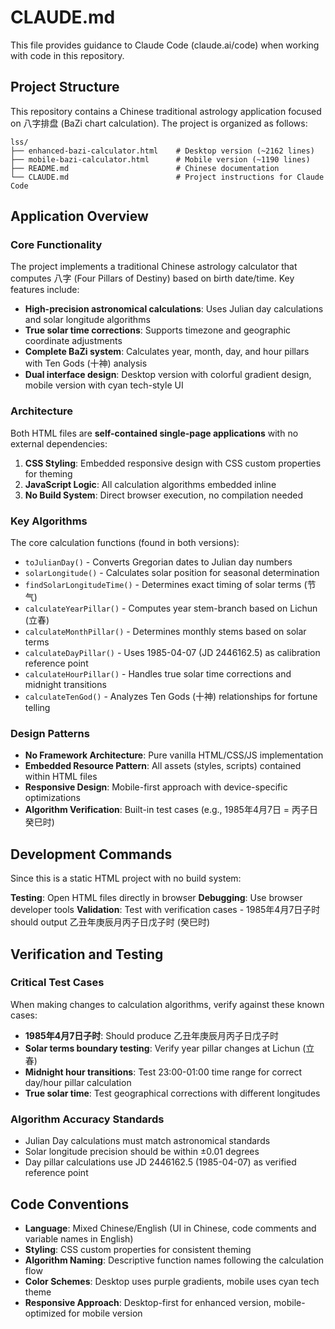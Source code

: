 # CLAUDE.md

This file provides guidance to Claude Code (claude.ai/code) when working with code in this repository.

## Project Structure

This repository contains a Chinese traditional astrology application focused on 八字排盘 (BaZi chart calculation). The project is organized as follows:

```
lss/
├── enhanced-bazi-calculator.html    # Desktop version (~2162 lines)
├── mobile-bazi-calculator.html      # Mobile version (~1190 lines)
├── README.md                        # Chinese documentation
└── CLAUDE.md                        # Project instructions for Claude Code
```

## Application Overview

### Core Functionality

The project implements a traditional Chinese astrology calculator that computes 八字 (Four Pillars of Destiny) based on birth date/time. Key features include:

- **High-precision astronomical calculations**: Uses Julian day calculations and solar longitude algorithms
- **True solar time corrections**: Supports timezone and geographic coordinate adjustments
- **Complete BaZi system**: Calculates year, month, day, and hour pillars with Ten Gods (十神) analysis
- **Dual interface design**: Desktop version with colorful gradient design, mobile version with cyan tech-style UI

### Architecture

Both HTML files are **self-contained single-page applications** with no external dependencies:

1. **CSS Styling**: Embedded responsive design with CSS custom properties for theming
2. **JavaScript Logic**: All calculation algorithms embedded inline
3. **No Build System**: Direct browser execution, no compilation needed

### Key Algorithms

The core calculation functions (found in both versions):

- `toJulianDay()` - Converts Gregorian dates to Julian day numbers
- `solarLongitude()` - Calculates solar position for seasonal determination
- `findSolarLongitudeTime()` - Determines exact timing of solar terms (节气)
- `calculateYearPillar()` - Computes year stem-branch based on Lichun (立春)
- `calculateMonthPillar()` - Determines monthly stems based on solar terms
- `calculateDayPillar()` - Uses 1985-04-07 (JD 2446162.5) as calibration reference point
- `calculateHourPillar()` - Handles true solar time corrections and midnight transitions
- `calculateTenGod()` - Analyzes Ten Gods (十神) relationships for fortune telling

### Design Patterns

- **No Framework Architecture**: Pure vanilla HTML/CSS/JS implementation
- **Embedded Resource Pattern**: All assets (styles, scripts) contained within HTML files
- **Responsive Design**: Mobile-first approach with device-specific optimizations
- **Algorithm Verification**: Built-in test cases (e.g., 1985年4月7日 = 丙子日 癸巳时)

## Development Commands

Since this is a static HTML project with no build system:

**Testing**: Open HTML files directly in browser
**Debugging**: Use browser developer tools
**Validation**: Test with verification cases - 1985年4月7日子时 should output 乙丑年庚辰月丙子日戊子时 (癸巳时)

## Verification and Testing

### Critical Test Cases

When making changes to calculation algorithms, verify against these known cases:

- **1985年4月7日子时**: Should produce 乙丑年庚辰月丙子日戊子时
- **Solar terms boundary testing**: Verify year pillar changes at Lichun (立春)
- **Midnight hour transitions**: Test 23:00-01:00 time range for correct day/hour pillar calculation
- **True solar time**: Test geographical corrections with different longitudes

### Algorithm Accuracy Standards

- Julian Day calculations must match astronomical standards
- Solar longitude precision should be within ±0.01 degrees
- Day pillar calculations use JD 2446162.5 (1985-04-07) as verified reference point

## Code Conventions

- **Language**: Mixed Chinese/English (UI in Chinese, code comments and variable names in English)
- **Styling**: CSS custom properties for consistent theming
- **Algorithm Naming**: Descriptive function names following the calculation flow
- **Color Schemes**: Desktop uses purple gradients, mobile uses cyan tech theme
- **Responsive Approach**: Desktop-first for enhanced version, mobile-optimized for mobile version

